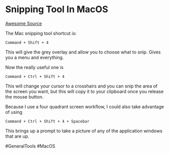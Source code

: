 # Snipping Tool In MacOS

[Awesome Source](https://www.ias.edu/itg/content/keyboard-shortcuts-capture-screen-shot-mac-os-x#:~:text=To%20copy%20a%20portion%20of,screen%20shot%20to%20another%20application.)

The Mac snipping tool shortcut is:

`Command + Shift + 4`

This will give the grey overlay and allow you to choose what to snip. Gives you a menu and everything.

Now the really useful one is 

`Command + Ctrl + Shift + 4`

This will change your cursor to a crosshairs and you can snip the area of the screen you want, but this will copy it to your clipboard once you release the mouse button. 

Because I use a four quadrant screen workflow, I could also take advantage of using

`Command + Ctrl + Shift + 4 + Spacebar`

This brings up a prompt to take a picture of any of the application windows that are up.

#GeneralTools 
	#MacOS